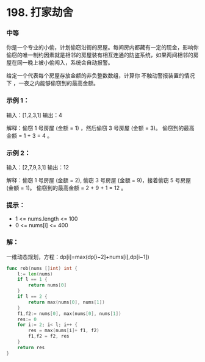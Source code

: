 # 198. 打家劫舍

### 中等

你是一个专业的小偷，计划偷窃沿街的房屋。每间房内都藏有一定的现金，影响你偷窃的唯一制约因素就是相邻的房屋装有相互连通的防盗系统，如果两间相邻的房屋在同一晚上被小偷闯入，系统会自动报警。

给定一个代表每个房屋存放金额的非负整数数组，计算你 不触动警报装置的情况下 ，一夜之内能够偷窃到的最高金额。

### 示例 1：

输入：[1,2,3,1]
输出：4

解释：偷窃 1 号房屋 (金额 = 1) ，然后偷窃 3 号房屋 (金额 = 3)。
     偷窃到的最高金额 = 1 + 3 = 4 。

### 示例 2：

输入：[2,7,9,3,1]
输出：12

解释：偷窃 1 号房屋 (金额 = 2), 偷窃 3 号房屋 (金额 = 9)，接着偷窃 5 号房屋 (金额 = 1)。
     偷窃到的最高金额 = 2 + 9 + 1 = 12 。

### 提示：
- 1 <= nums.length <= 100
- 0 <= nums[i] <= 400

### 解：
一维动态规划，方程：dp[i]=max(dp[i−2]+nums[i],dp[i−1])

```go
func rob(nums []int) int {
    l:= len(nums)
    if l == 1 {
        return nums[0]
    }
    if l == 2 {
        return max(nums[0], nums[1])
    }
    f1,f2:= nums[0], max(nums[0], nums[1])
    res:= 0
    for i:= 2; i< l; i++ {
        res = max(nums[i]+ f1, f2)
        f1,f2 = f2, res
    }
    return res
}
```